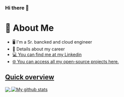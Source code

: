 ### Hi there 👋

# :book: About Me
- 🖥 I'm a Sr. bancked and cloud engineer 
- 💼 Details about my career <a href="bit.ly/mariano-iglesias-marchese-cv"/>
- 💻 You can find me at my Linkedin <a href="https://www.linkedin.com/in/mariano-iglesias-marchese/"/>
- 🌐 You can access all my open-source projects here.

## Quick overview
<a href="https://github.com/anuraghazra/github-readme-stats">
  <img align="center" src="https://github-readme-stats.anuraghazra1.vercel.app/api/top-langs/?username=dalgarins" />
</a>
<a href="https://github.com/anuraghazra/github-readme-stats">
  <img align="center" src="https://github-readme-stats.anuraghazra1.vercel.app/api?username=dalgarins&show_icons=true&line_height=27" alt="My github stats" />
</a> 
